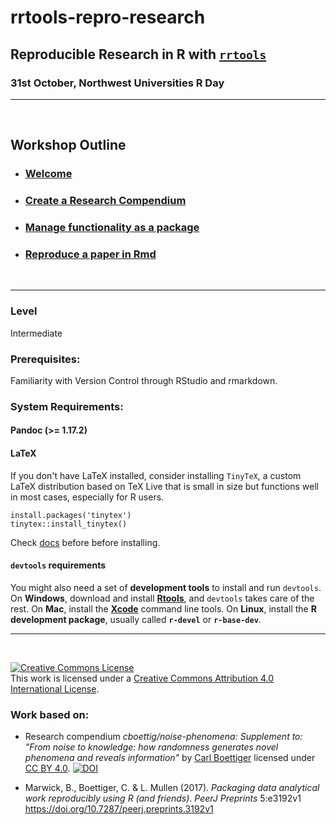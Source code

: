 # rrtools-repro-research

## Reproducible Research in R with [`rrtools`](https://github.com/benmarwick/rrtools)

### 31st October, Northwest Universities R Day

---

<br>

## **Workshop Outline**

- ### [**Welcome**](https://annakrystalli.me/rrtools-repro-research/intro.html)
- ### [**Create a Research Compendium**](https://annakrystalli.me/rrtools-repro-research/create-compendium.html)
- ### [**Manage functionality as a package**](https://annakrystalli.me/rrtools-repro-research/package.html)
- ### [**Reproduce a paper in Rmd**](https://annakrystalli.me/rrtools-repro-research/paper.html)

<br>


---

### Level

Intermediate

### Prerequisites:

Familiarity with Version Control through RStudio and rmarkdown.


### System Requirements:

#### Pandoc (>= 1.17.2)

#### LaTeX

If you don't have LaTeX installed, consider installing `TinyTeX`, a custom LaTeX distribution based on TeX Live that is small in size but functions well in most cases, especially for R users. 

```{r, eval=FALSE}
install.packages('tinytex')
tinytex::install_tinytex()
```

Check [docs](https://yihui.name/tinytex/) before before installing.


#### `devtools` requirements

You might also need a set of **development tools** to install and run `devtools`. On **Windows**, download and install [**Rtools**](https://cran.r-project.org/bin/windows/Rtools/), and `devtools` takes care of the rest. On **Mac**, install the [**Xcode**](https://developer.apple.com/xcode/) command line tools. On **Linux**, install the **R development package**, usually called **`r-devel`** or **`r-base-dev`**.

***

<br>


<a rel="license" href="http://creativecommons.org/licenses/by/4.0/"><img alt="Creative Commons License" style="border-width:0" src="https://i.creativecommons.org/l/by/4.0/88x31.png" /></a><br />This work is licensed under a <a rel="license" href="http://creativecommons.org/licenses/by/4.0/">Creative Commons Attribution 4.0 International License</a>.

### Work based on:


- Research compendium _cboettig/noise-phenomena: Supplement to: "From noise to knowledge: how randomness generates novel phenomena and reveals information"_ by [Carl Boettiger](https://github.com/cboettig) licensed under [CC BY 4.0](https://creativecommons.org/licenses/by/4.0/). [![DOI](https://zenodo.org/badge/DOI/10.5281/zenodo.1219780.svg)](https://doi.org/10.5281/zenodo.1219780) 

- Marwick, B., Boettiger, C. & L. Mullen (2017). _Packaging data analytical
work reproducibly using R (and friends)_. *PeerJ Preprints* 5:e3192v1
<https://doi.org/10.7287/peerj.preprints.3192v1>